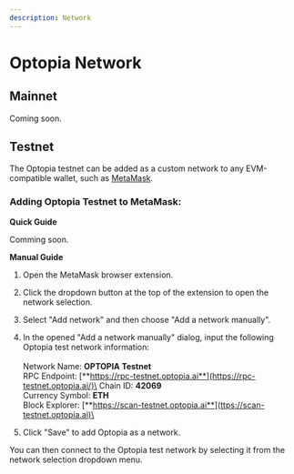 ```yaml
---
description: Network
---
```


# Optopia Network

## **Mainnet**

Coming soon.

## **Testnet**

The Optopia testnet can be added as a custom network to any EVM-compatible wallet, such as [MetaMask](https://metamask.io/).

### **Adding Optopia Testnet to MetaMask:**

**Quick Guide**

Comming soon.

**Manual Guide**

1. Open the MetaMask browser extension.
2. Click the dropdown button at the top of the extension to open the network selection.
3. Select "Add network" and then choose "Add a network manually".
4. In the opened "Add a network manually" dialog, input the following Optopia test network information: \
   \
   Network Name: **OPTOPIA Testnet** \
   RPC Endpoint: [**https://rpc-testnet.optopia.ai**](https://rpc-testnet.optopia.ai/)\
   Chain ID: **42069** \
   Currency Symbol: **ETH** \
   Block Explorer: [**https://scan-testnet.optopia.ai**](ttps://scan-testnet.optopia.ai)\

5. Click "Save" to add Optopia as a network.

You can then connect to the Optopia test network by selecting it from the network selection dropdown menu.

